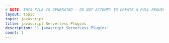 ```yaml
---
# NOTE: THIS FILE IS GENERATED - DO NOT ATTEMPT TO CREATE A PULL REQUEST TO UPDATE THE DATA. 
layout: topic
topic: javascript
title: javascript Serverless Plugins
description: '1 javascript ServerLess Plugins'
count: 1
---
```

